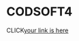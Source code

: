 # CODSOFT4
CLICK[your link is here](https://www.figma.com/file/aXzXTwdzz4hokGoNCIItmc/ecommerce?type=design&node-id=0%3A1&mode=design&t=UtoTM9tPcssrS3kk-1)
